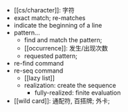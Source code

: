 - [[cs/character]]: 字符
- exact match; re-matches
- indicate the beginning of a line
- pattern...
    - find and match the pattern;
    - [[occurrence]]: 发生/出现次数
    - requested pattern;
- re-find command
- re-seq command
    - [[lazy list]]
    - realization: create the sequence
        - fully-realized: finite evaluation
- [[wild card]]: 通配符, 百搭牌; 外卡;
